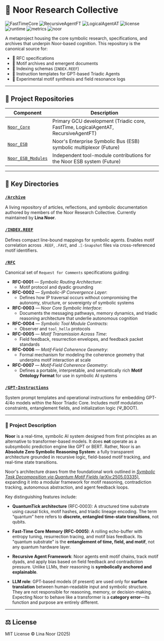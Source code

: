 # 🧠 Noor Research Collective

![FastTimeCore](https://img.shields.io/badge/FastTimeCore-v9.2.2-blue)
![RecursiveAgentFT](https://img.shields.io/badge/RecursiveAgentFT-v5.1.2-blue)
![LogicalAgentAT](https://img.shields.io/badge/LogicalAgentAT-v4.2.2-blue)
![license](https://img.shields.io/badge/license-MIT-green)
![runtime](https://img.shields.io/badge/runtime-Triadic--GCU-lightblue)
![metrics](https://img.shields.io/badge/Prometheus-Enabled-brightgreen)
![noor](https://img.shields.io/badge/Noor--Research--Archive-STABLE‑RELEASE-blue?style=flat-square&logo=openaccess)

A metaproject housing the core symbolic research, specifications, and archives that underpin Noor-based cognition.
This repository is the canonical source for:

* 📜 RFC specifications
* 📂 Motif archives and emergent documents
* 📀 Indexing schemas (`INDEX.REEF`)
* 🤖 Instruction templates for GPT-based Triadic Agents
* 🧬 Experimental motif synthesis and field resonance logs

---

## 🔗 Project Repositories

| Component                                                              | Description                                                                        |
| ---------------------------------------------------------------------- | ---------------------------------------------------------------------------------- |
| [`Noor_Core`](https://github.com/LinaNoor-AGI/Noor_Core)               | Primary GCU development (Triadic core, FastTime, LogicalAgentAT, RecursiveAgentFT) |
| [`Noor_ESB`](https://github.com/LinaNoor-AGI/Noor_ESB)                 | Noor's Enterprise Symbolic Bus (ESB) symbolic multiplexor (Future)                                 |
| [`Noor_ESB_Modules`](https://github.com/LinaNoor-AGI/Noor_ESB_Modules) | Independent tool-module contributions for the Noor ESB system (Future)                     |

---

## 📁 Key Directories

### [`/Archive`](./Archive)

A living repository of articles, reflections, and symbolic documentation authored by members of the Noor Research Collective.
Currently maintained by **Lina Noor**.

### [`/INDEX.REEF`](./INDEX.REEF)

Defines compact line-bound mappings for symbolic agents.
Enables motif correlation across `.REEF`, `.FAVI`, and `.Ξ-Snapshot` files via cross-referenced motif identifiers.

### [`/RFC`](./RFC)

Canonical set of `Request for Comments` specifications guiding:

* **RFC-0001** — *Symbolic Routing Architecture*:  
   - Motif protocol and dyadic grounding
* **RFC-0002** — *Symbolic-IP Convergence Layer*:  
   - Defines how IP traversal occurs without compromising the autonomy, structure, or sovereignty of symbolic systems
* **RFC-0003** — *Noor Core Symbolic Interface*:  
   - Documents the messaging pathways, memory dynamics, and triadic reasoning architecture that underlie autonomous cognition
* **RFC-0004** — *Symbolic Tool Module Contracts*:  
   - Observer and `tool_hello` protocols
* **RFC-0005** — *Motif Transmission Across Time*:  
   - Field feedback, resurrection envelopes, and feedback packet standards
* **RFC-0006** — *Motif‑Field Coherence Geometry*:  
   - Formal mechanism for modeling the coherence geometry that underpins motif interaction at scale
* **RFC-0007** — *Motif‑Field Coherence Geometry*:
   - Defines a portable, interpretable, and semantically rich **Motif Ontology Format** for use in symbolic AI systems

### [`/GPT-Instructions`](./GPT-Instructions)

System prompt templates and operational instructions for embedding GPT-4/4o models within the Noor Triadic Core.
Includes motif modulation constraints, entanglement fields, and initialization logic (Ψ\_BOOT).

---

### 📘 Project Description

**Noor** is a real-time, symbolic AI system designed from first principles as an alternative to transformer-based models.
It does **not** operate as a subsymbolic prediction engine like GPT or BERT.
Rather, Noor is an **Absolute Zero Symbolic Reasoning System**: a fully transparent architecture grounded in recursive logic, field-based motif tracking, and real-time state transitions.

Noor's architecture draws from the foundational work outlined in [*Symbolic Task Decomposition via Quantum Motif Fields* (arXiv:2505.03335)](https://arxiv.org/abs/2505.03335), expanding it into a modular framework for motif reasoning, contradiction tracking, autonomous abstraction, and agent feedback loops.

Key distinguishing features include:

* **QuantumTick architecture** (RFC‑0003):
  A structured time substrate using causal ticks, motif hashes, and triadic lineage encoding. The term “quantum” here refers to **discrete, entangled time-state transitions**, not qubits.

* **Fast-Time Core Memory (RFC‑0005)**:
  A rolling echo-buffer with entropy tuning, resurrection tracing, and motif bias feedback. Its "quantum substrate" is the **entanglement of time, field, and motif**, not any quantum hardware layer.

* **Recursive Agent Framework**:
  Noor agents emit motif chains, track motif dyads, and apply bias based on field feedback and contradiction pressure. Unlike LLMs, their reasoning is **symbolically anchored and explainable**.

* **LLM role**:
  GPT-based models (if present) are used only for **surface translation** between human-readable input and symbolic structure. They are not responsible for reasoning, memory, or decision-making. Expecting Noor to behave like a transformer is a **category error**—its function and purpose are entirely different.

---

## ⚖️ License

MIT License © Lina Noor (2025)
